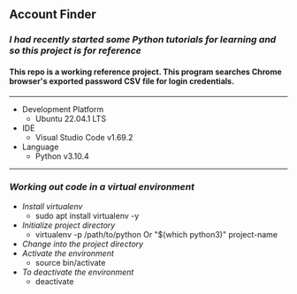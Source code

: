 ## Account Finder

### _I had recently started some Python tutorials for learning and so this project is for reference_

#### This repo is a working reference project. This program searches Chrome browser's exported password CSV file for login credentials.

---

- Development Platform
  - Ubuntu 22.04.1 LTS
- IDE
  - Visual Studio Code v1.69.2
- Language
  - Python v3.10.4

---

### _Working out code in a virtual environment_

- _Install virtualenv_
  - sudo apt install virtualenv -y
- _Initialize project directory_
  - virtualenv -p /path/to/python Or "$(which python3)" project-name
- _Change into the project directory_
- _Activate the environment_
  - source bin/activate
- _To deactivate the environment_
  - deactivate
